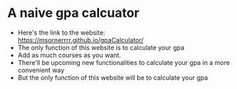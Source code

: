 # A naive gpa calcuator
- Here's the link to the website: https://msornerrrr.github.io/gpaCalculator/
- The only function of this website is to calculate your gpa
- Add as much courses as you want.
- There'll be upcoming new functionalities to calculate your gpa in a more convenient way
- But the only function of this website will be to calculate your gpa